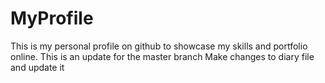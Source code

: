# MyProfile
This is my personal profile on github to showcase my skills and portfolio online.
This is an update for the master branch
Make changes to diary file and update it
